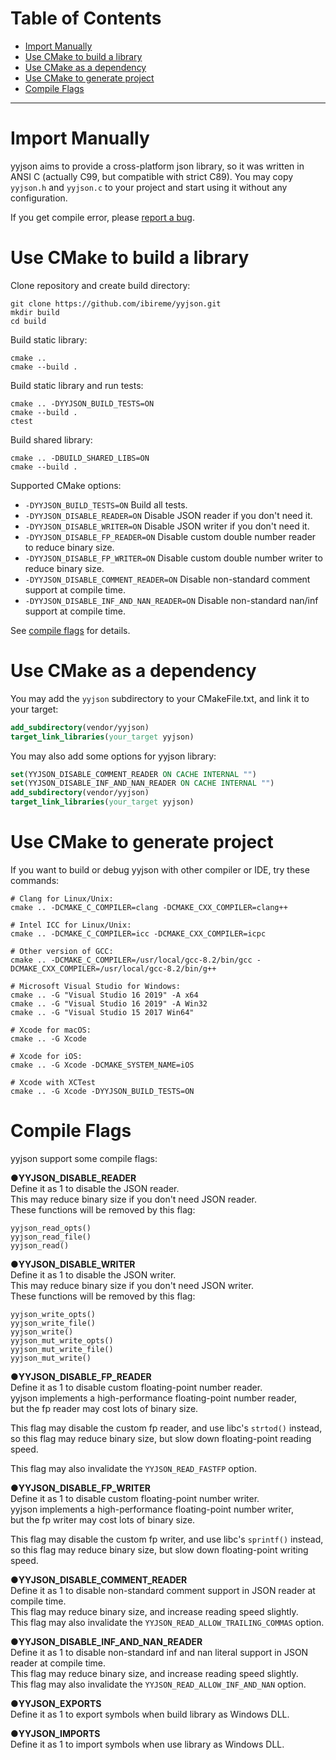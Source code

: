 # Table of Contents

* [Import Manually](#import-manually)
* [Use CMake to build a library](#use-cmake-to-build-a-library)
* [Use CMake as a dependency](#use-cmake-as-a-dependency)
* [Use CMake to generate project](#use-cmake-to-generate-project)
* [Compile Flags](#compile-flags)


------
# Import Manually
yyjson aims to provide a cross-platform json library, so it was written in ANSI C (actually C99, but compatible with strict C89). You may copy `yyjson.h` and `yyjson.c` to your project and start using it without any configuration.

If you get compile error, please [report a bug](https://github.com/ibireme/yyjson/issues/new?assignees=&labels=&template=bug_report.md).

# Use CMake to build a library
Clone repository and create build directory:
```shell
git clone https://github.com/ibireme/yyjson.git
mkdir build
cd build
```
Build static library:
```shell
cmake .. 
cmake --build .
```

Build static library and run tests:
```shell
cmake .. -DYYJSON_BUILD_TESTS=ON
cmake --build .
ctest
```

Build shared library:
```shell
cmake .. -DBUILD_SHARED_LIBS=ON
cmake --build .
```

Supported CMake options:

- `-DYYJSON_BUILD_TESTS=ON` Build all tests.
- `-DYYJSON_DISABLE_READER=ON` Disable JSON reader if you don't need it.
- `-DYYJSON_DISABLE_WRITER=ON` Disable JSON writer if you don't need it.
- `-DYYJSON_DISABLE_FP_READER=ON` Disable custom double number reader to reduce binary size.
- `-DYYJSON_DISABLE_FP_WRITER=ON` Disable custom double number writer to reduce binary size.
- `-DYYJSON_DISABLE_COMMENT_READER=ON` Disable non-standard comment support at compile time.
- `-DYYJSON_DISABLE_INF_AND_NAN_READER=ON` Disable non-standard nan/inf support at compile time.

See [compile flags](#compile-flags) for details.

# Use CMake as a dependency

You may add the `yyjson` subdirectory to your CMakeFile.txt, and link it to your target:
```cmake
add_subdirectory(vendor/yyjson)
target_link_libraries(your_target yyjson)
```

You may also add some options for yyjson library:
```cmake
set(YYJSON_DISABLE_COMMENT_READER ON CACHE INTERNAL "")
set(YYJSON_DISABLE_INF_AND_NAN_READER ON CACHE INTERNAL "")
add_subdirectory(vendor/yyjson)
target_link_libraries(your_target yyjson)
```

# Use CMake to generate project
If you want to build or debug yyjson with other compiler or IDE, try these commands:
```shell
# Clang for Linux/Unix:
cmake .. -DCMAKE_C_COMPILER=clang -DCMAKE_CXX_COMPILER=clang++

# Intel ICC for Linux/Unix:
cmake .. -DCMAKE_C_COMPILER=icc -DCMAKE_CXX_COMPILER=icpc

# Other version of GCC:
cmake .. -DCMAKE_C_COMPILER=/usr/local/gcc-8.2/bin/gcc -DCMAKE_CXX_COMPILER=/usr/local/gcc-8.2/bin/g++

# Microsoft Visual Studio for Windows:
cmake .. -G "Visual Studio 16 2019" -A x64
cmake .. -G "Visual Studio 16 2019" -A Win32
cmake .. -G "Visual Studio 15 2017 Win64"

# Xcode for macOS:
cmake .. -G Xcode

# Xcode for iOS:
cmake .. -G Xcode -DCMAKE_SYSTEM_NAME=iOS

# Xcode with XCTest
cmake .. -G Xcode -DYYJSON_BUILD_TESTS=ON
```


# Compile Flags
yyjson support some compile flags:

●**YYJSON_DISABLE_READER**<br/>
Define it as 1 to disable the JSON reader.<br/>
This may reduce binary size if you don't need JSON reader.<br/>
These functions will be removed by this flag:
```
yyjson_read_opts()
yyjson_read_file()
yyjson_read()
```

●**YYJSON_DISABLE_WRITER**<br/>
Define it as 1 to disable the JSON writer.<br/>
This may reduce binary size if you don't need JSON writer.<br/>
These functions will be removed by this flag:
```
yyjson_write_opts()
yyjson_write_file()
yyjson_write()
yyjson_mut_write_opts()
yyjson_mut_write_file()
yyjson_mut_write()
```

●**YYJSON_DISABLE_FP_READER**<br/>
Define it as 1 to disable custom floating-point number reader.<br/>
yyjson implements a high-performance floating-point number reader,<br/>
but the fp reader may cost lots of binary size.<br/>

This flag may disable the custom fp reader, and use libc's `strtod()` instead,<br/>
so this flag may reduce binary size, but slow down floating-point reading speed.<br/>

This flag may also invalidate the `YYJSON_READ_FASTFP` option. 

●**YYJSON_DISABLE_FP_WRITER**<br/>
Define it as 1 to disable custom floating-point number writer.<br/>
yyjson implements a high-performance floating-point number writer,<br/>
but the fp writer may cost lots of binary size.<br/>

This flag may disable the custom fp writer, and use libc's `sprintf()` instead,<br/>
so this flag may reduce binary size, but slow down floating-point writing speed.<br/>

●**YYJSON_DISABLE_COMMENT_READER**<br/>
Define it as 1 to disable non-standard comment support in JSON reader at compile time.<br/>
This flag may reduce binary size, and increase reading speed slightly.<br/>
This flag may also invalidate the `YYJSON_READ_ALLOW_TRAILING_COMMAS` option.

●**YYJSON_DISABLE_INF_AND_NAN_READER**<br/>
Define it as 1 to disable non-standard inf and nan literal support in JSON reader at compile time.<br/>
This flag may reduce binary size, and increase reading speed slightly.<br/>
This flag may also invalidate the `YYJSON_READ_ALLOW_INF_AND_NAN` option.

●**YYJSON_EXPORTS**<br/>
Define it as 1 to export symbols when build library as Windows DLL.

●**YYJSON_IMPORTS**<br/>
Define it as 1 to import symbols when use library as Windows DLL.
